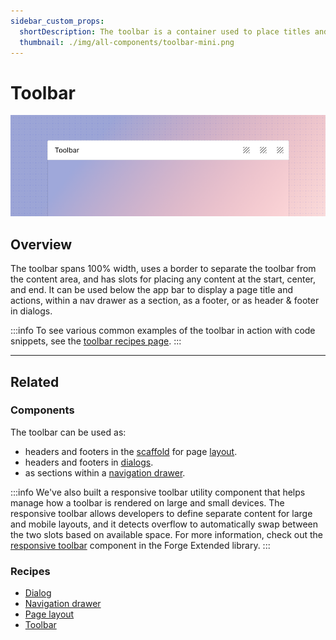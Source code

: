 ```yaml
---
sidebar_custom_props:
  shortDescription: The toolbar is a container used to place titles and actions and align them with consistent spacing and positioning.
  thumbnail: ./img/all-components/toolbar-mini.png
---
```


# Toolbar

<ComponentVisual storybookUrl="https://forge.tylerdev.io/main/?path=/docs/components-toolbar--docs">

![](./images/toolbar.png)

</ComponentVisual>

## Overview

The toolbar spans 100% width, uses a border to separate the toolbar from the content area, and has slots for placing any content at the start, center, and end. It can be used below the app bar to display a page title and actions, within a nav drawer as a section, as a footer, or as header & footer in dialogs.

:::info
To see various common examples of the toolbar in action with code snippets, see the [toolbar recipes page](/recipes/toolbar/secondary).
:::

---

## Related 

### Components

The toolbar can be used as:
- headers and footers in the [scaffold](/components/layouts/scaffold) for page [layout](/patterns/layout/introduction).
- headers and footers in [dialogs](/components/notifications-and-messages/dialog).
- as sections within a [navigation drawer](/components/navigation/drawer).

:::info
We've also built a responsive toolbar utility component that helps manage how a toolbar is rendered on large and small devices. The responsive toolbar allows developers to define separate content for large and mobile layouts, and it detects overflow to automatically swap between the two slots based on available space. For more information, check out the [responsive toolbar](https://tyler-technologies-oss.github.io/forge-extended/v1/?path=/docs/components-responsive-toolbar--docs) component in the Forge Extended library.
:::

### Recipes

- [Dialog](/recipes/dialog/generic)
- [Navigation drawer](/recipes/navigation-drawer/backoffice)
- [Page layout](/recipes/page-layout/generic)
- [Toolbar](/recipes/toolbar/secondary)

